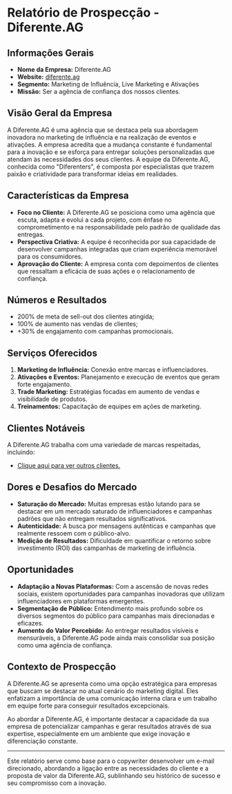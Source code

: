 # Relatório de Prospecção - Diferente.AG

## Informações Gerais
- **Nome da Empresa:** Diferente.AG
- **Website:** [diferente.ag](https://diferente.ag)
- **Segmento:** Marketing de Influência, Live Marketing e Ativações
- **Missão:** Ser a agência de confiança dos nossos clientes.

## Visão Geral da Empresa
A Diferente.AG é uma agência que se destaca pela sua abordagem inovadora no marketing de influência e na realização de eventos e ativações. A empresa acredita que a mudança constante é fundamental para a inovação e se esforça para entregar soluções personalizadas que atendam às necessidades dos seus clientes. A equipe da Diferente.AG, conhecida como "Diferenters", é composta por especialistas que trazem paixão e criatividade para transformar ideias em realidades.

## Características da Empresa
- **Foco no Cliente:** A Diferente.AG se posiciona como uma agência que escuta, adapta e evolui a cada projeto, com ênfase no comprometimento e na responsabilidade pelo padrão de qualidade das entregas.
- **Perspectiva Criativa:** A equipe é reconhecida por sua capacidade de desenvolver campanhas integradas que criam experiência memorável para os consumidores.
- **Aprovação do Cliente:** A empresa conta com depoimentos de clientes que ressaltam a eficácia de suas ações e o relacionamento de confiança.
  
## Números e Resultados
- 200% de meta de sell-out dos clientes atingida;
- 100% de aumento nas vendas de clientes;
- +30% de engajamento com campanhas promocionais.

## Serviços Oferecidos
1. **Marketing de Influência:** Conexão entre marcas e influenciadores.
2. **Ativações e Eventos:** Planejamento e execução de eventos que geram forte engajamento.
3. **Trade Marketing:** Estratégias focadas em aumento de vendas e visibilidade de produtos.
4. **Treinamentos:** Capacitação de equipes em ações de marketing.

## Clientes Notáveis
A Diferente.AG trabalha com uma variedade de marcas respeitadas, incluindo:
- [Clique aqui para ver outros clientes.](https://diferente.ag/cases)

## Dores e Desafios do Mercado
- **Saturação do Mercado:** Muitas empresas estão lutando para se destacar em um mercado saturado de influenciadores e campanhas padrões que não entregam resultados significativos.
- **Autenticidade:** A busca por mensagens autênticas e campanhas que realmente ressoem com o público-alvo.
- **Medição de Resultados:** Dificuldade em quantificar o retorno sobre investimento (ROI) das campanhas de marketing de influência.

## Oportunidades
- **Adaptação a Novas Plataformas:** Com a ascensão de novas redes sociais, existem oportunidades para campanhas inovadoras que utilizam influenciadores em plataformas emergentes.
- **Segmentação de Público:** Entendimento mais profundo sobre os diversos segmentos do público para campanhas mais direcionadas e eficazes.
- **Aumento do Valor Percebido:** Ao entregar resultados visíveis e mensuráveis, a Diferente.AG pode ainda mais consolidar sua posição como uma agência de confiança.

## Contexto de Prospecção
A Diferente.AG se apresenta como uma opção estratégica para empresas que buscam se destacar no atual cenário do marketing digital. Eles enfatizam a importância de uma comunicação interna clara e um trabalho em equipe forte para conseguir resultados excepcionais. 

Ao abordar a Diferente.AG, é importante destacar a capacidade da sua empresa de potencializar campanhas e gerar resultados através de sua expertise, especialmente em um ambiente que exige inovação e diferenciação constante.

--- 

Este relatório serve como base para o copywriter desenvolver um e-mail direcionado, abordando a ligação entre as necessidades do cliente e a proposta de valor da Diferente.AG, sublinhando seu histórico de sucesso e seu compromisso com a inovação.